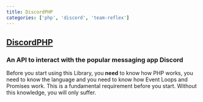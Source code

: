 ```yaml
---
title: DiscordPHP
categories: ['php', 'discord', 'team-reflex']
---
```

## [DiscordPHP](https://github.com/teamreflex/DiscordPHP)

### An API to interact with the popular messaging app Discord


Before you start using this Library, you **need** to know how PHP works, you need to know the language and you need to know how Event Loops and Promises work. This is a fundamental requirement before you start. Without this knowledge, you will only suffer.
